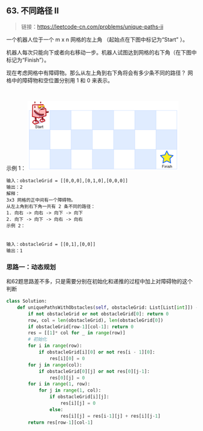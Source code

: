 ## 63. 不同路径 II
>链接：https://leetcode-cn.com/problems/unique-paths-ii


一个机器人位于一个 m x n 网格的左上角 （起始点在下图中标记为“Start” ）。

机器人每次只能向下或者向右移动一步。机器人试图达到网格的右下角（在下图中标记为“Finish”）。

现在考虑网格中有障碍物。那么从左上角到右下角将会有多少条不同的路径？
网格中的障碍物和空位置分别用 1 和 0 来表示。

 

示例 1：
![](../images/62_01.png)
```shell
输入：obstacleGrid = [[0,0,0],[0,1,0],[0,0,0]]
输出：2
解释：
3x3 网格的正中间有一个障碍物。
从左上角到右下角一共有 2 条不同的路径：
1. 向右 -> 向右 -> 向下 -> 向下
2. 向下 -> 向下 -> 向右 -> 向右
示例 2：


输入：obstacleGrid = [[0,1],[0,0]]
输出：1
```
### 思路一：动态规划
和62题思路差不多，只是需要分别在初始化和递推的过程中加上对障碍物的这个判断
```python
class Solution:
    def uniquePathsWithObstacles(self, obstacleGrid: List[List[int]]) -> int:
        if not obstacleGrid or not obstacleGrid[0]: return 0
        row, col = len(obstacleGrid), len(obstacleGrid[0])
        if obstacleGrid[row-1][col-1]: return 0
        res = [[1]* col for _ in range(row)]
        # 初始化
        for i in range(row):
            if obstacleGrid[i][0] or not res[i - 1][0]: 
                res[i][0] = 0
        for j in range(col):
            if obstacleGrid[0][j] or not res[0][j-1]: 
                res[0][j] = 0
        for i in range(1, row):
            for j in range(1, col):
                if obstacleGrid[i][j]: 
                    res[i][j] = 0
                else:
                    res[i][j] = res[i-1][j] + res[i][j-1]
        return res[row-1][col-1]
```